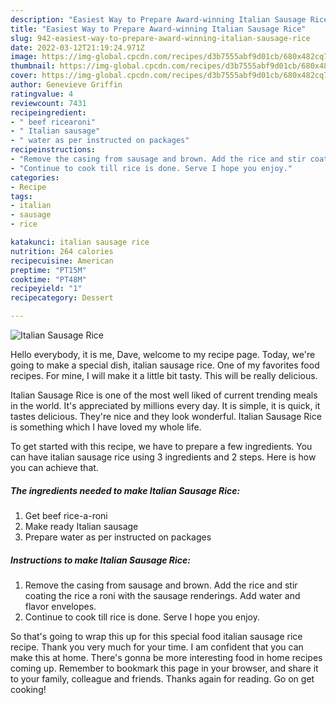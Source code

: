 ```yaml
---
description: "Easiest Way to Prepare Award-winning Italian Sausage Rice"
title: "Easiest Way to Prepare Award-winning Italian Sausage Rice"
slug: 942-easiest-way-to-prepare-award-winning-italian-sausage-rice
date: 2022-03-12T21:19:24.971Z
image: https://img-global.cpcdn.com/recipes/d3b7555abf9d01cb/680x482cq70/italian-sausage-rice-recipe-main-photo.jpg
thumbnail: https://img-global.cpcdn.com/recipes/d3b7555abf9d01cb/680x482cq70/italian-sausage-rice-recipe-main-photo.jpg
cover: https://img-global.cpcdn.com/recipes/d3b7555abf9d01cb/680x482cq70/italian-sausage-rice-recipe-main-photo.jpg
author: Genevieve Griffin
ratingvalue: 4
reviewcount: 7431
recipeingredient:
- " beef ricearoni"
- " Italian sausage"
- " water as per instructed on packages"
recipeinstructions:
- "Remove the casing from sausage and brown. Add the rice and stir coating the rice a roni with the sausage renderings. Add water and flavor envelopes."
- "Continue to cook till rice is done. Serve I hope you enjoy."
categories:
- Recipe
tags:
- italian
- sausage
- rice

katakunci: italian sausage rice 
nutrition: 264 calories
recipecuisine: American
preptime: "PT15M"
cooktime: "PT48M"
recipeyield: "1"
recipecategory: Dessert

---
```



![Italian Sausage Rice](https://img-global.cpcdn.com/recipes/d3b7555abf9d01cb/680x482cq70/italian-sausage-rice-recipe-main-photo.jpg)

Hello everybody, it is me, Dave, welcome to my recipe page. Today, we're going to make a special dish, italian sausage rice. One of my favorites food recipes. For mine, I will make it a little bit tasty. This will be really delicious.



Italian Sausage Rice is one of the most well liked of current trending meals in the world. It's appreciated by millions every day. It is simple, it is quick, it tastes delicious. They're nice and they look wonderful. Italian Sausage Rice is something which I have loved my whole life.


To get started with this recipe, we have to prepare a few ingredients. You can have italian sausage rice using 3 ingredients and 2 steps. Here is how you can achieve that.

<!--inarticleads1-->

##### The ingredients needed to make Italian Sausage Rice:

1. Get  beef rice-a-roni
1. Make ready  Italian sausage
1. Prepare  water as per instructed on packages




<!--inarticleads2-->

##### Instructions to make Italian Sausage Rice:

1. Remove the casing from sausage and brown. Add the rice and stir coating the rice a roni with the sausage renderings. Add water and flavor envelopes.
1. Continue to cook till rice is done. Serve I hope you enjoy.




So that's going to wrap this up for this special food italian sausage rice recipe. Thank you very much for your time. I am confident that you can make this at home. There's gonna be more interesting food in home recipes coming up. Remember to bookmark this page in your browser, and share it to your family, colleague and friends. Thanks again for reading. Go on get cooking!
